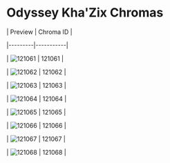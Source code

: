# Odyssey Kha'Zix Chromas


| Preview | Chroma ID |

|---------|-----------|

| ![121061](https://raw.communitydragon.org/latest/plugins/rcp-be-lol-game-data/global/default/v1/champion-chroma-images/121/121061.png) | 121061 |

| ![121062](https://raw.communitydragon.org/latest/plugins/rcp-be-lol-game-data/global/default/v1/champion-chroma-images/121/121062.png) | 121062 |

| ![121063](https://raw.communitydragon.org/latest/plugins/rcp-be-lol-game-data/global/default/v1/champion-chroma-images/121/121063.png) | 121063 |

| ![121064](https://raw.communitydragon.org/latest/plugins/rcp-be-lol-game-data/global/default/v1/champion-chroma-images/121/121064.png) | 121064 |

| ![121065](https://raw.communitydragon.org/latest/plugins/rcp-be-lol-game-data/global/default/v1/champion-chroma-images/121/121065.png) | 121065 |

| ![121066](https://raw.communitydragon.org/latest/plugins/rcp-be-lol-game-data/global/default/v1/champion-chroma-images/121/121066.png) | 121066 |

| ![121067](https://raw.communitydragon.org/latest/plugins/rcp-be-lol-game-data/global/default/v1/champion-chroma-images/121/121067.png) | 121067 |

| ![121068](https://raw.communitydragon.org/latest/plugins/rcp-be-lol-game-data/global/default/v1/champion-chroma-images/121/121068.png) | 121068 |